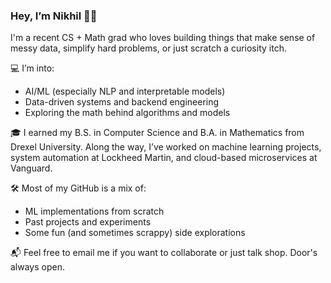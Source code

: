 ### Hey, I’m Nikhil 👋🏾

I'm a recent CS + Math grad who loves building things that make sense of messy data, simplify hard problems, or just scratch a curiosity itch.

💻 I’m into:  
- AI/ML (especially NLP and interpretable models)  
- Data-driven systems and backend engineering  
- Exploring the math behind algorithms and models  

🎓 I earned my B.S. in Computer Science and B.A. in Mathematics from Drexel University. Along the way, I’ve worked on machine learning projects, system automation at Lockheed Martin, and cloud-based microservices at Vanguard.

🛠️ Most of my GitHub is a mix of:  
- ML implementations from scratch  
- Past projects and experiments
- Some fun (and sometimes scrappy) side explorations  

📬 Feel free to email me if you want to collaborate or just talk shop. Door's always open.
<!---
SlinkyGit/SlinkyGit is a ✨ special ✨ repository because its `README.md` (this file) appears on your GitHub profile.
You can click the Preview link to take a look at your changes.
--->
